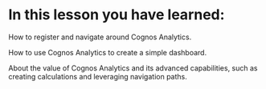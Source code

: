 # In this lesson you have learned:

How to register and navigate around Cognos Analytics.

How to use Cognos Analytics to create a simple dashboard.

About the value of Cognos Analytics and its advanced capabilities, such as creating calculations and leveraging navigation paths.